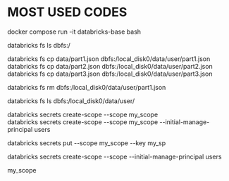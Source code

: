 # MOST USED CODES
docker compose run -it databricks-base bash

databricks fs ls dbfs:/

databricks fs cp data/part1.json dbfs:/local_disk0/data/user/part1.json <br>
databricks fs cp data/part2.json dbfs:/local_disk0/data/user/part2.json <br>
databricks fs cp data/part3.json dbfs:/local_disk0/data/user/part3.json <br>


databricks fs rm dbfs:/local_disk0/data/user/part1.json


databricks fs ls dbfs:/local_disk0/data/user/



databricks secrets create-scope --scope my_scope <br>
databricks secrets create-scope --scope my_scope --initial-manage-principal users

databricks secrets put --scope my_scope --key my_sp



databricks secrets create-scope --scope <scope-name> --initial-manage-principal users


my_scope